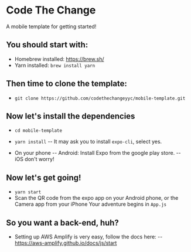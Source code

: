 # Code The Change

A mobile template for getting started!

## You should start with:
- Homebrew installed: https://brew.sh/
- Yarn installed: `brew install yarn`

## Then time to clone the template:
- `git clone https://github.com/codethechangeyyc/mobile-template.git`

## Now let's install the dependencies
- `cd mobile-template`
- `yarn install`
-- It may ask you to install `expo-cli`, select yes.

- On your phone 
-- Android: Install Expo from the google play store.
-- iOS don't worry!

## Now let's get going!
- `yarn start`
- Scan the QR code from the expo app on your Android phone, or the Camera app from your iPhone
Your adventure begins in `App.js`

## So you want a back-end, huh?
- Setting up AWS Amplify is very easy, follow the docs here:
-- https://aws-amplify.github.io/docs/js/start